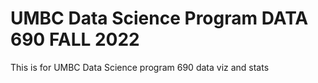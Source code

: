 # UMBC Data Science Program DATA 690 FALL 2022

This is for UMBC Data Science program 690 data viz and stats
